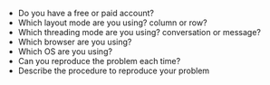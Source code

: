 * Do you have a free or paid account?
* Which layout mode are you using? column or row?
* Which threading mode are you using? conversation or message?
* Which browser are you using?
* Which OS are you using?
* Can you reproduce the problem each time?
* Describe the procedure to reproduce your problem
